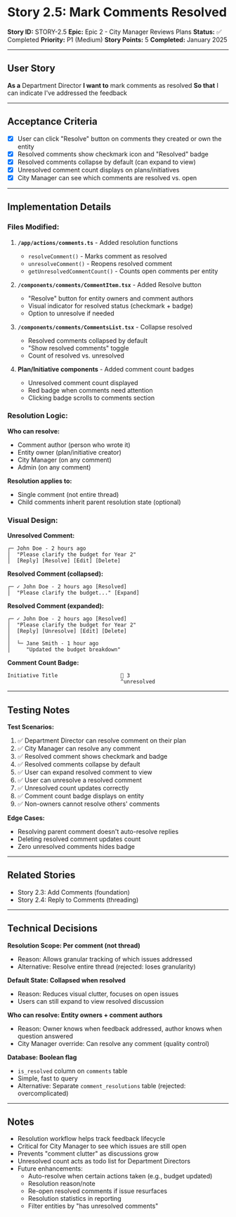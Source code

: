 # Story 2.5: Mark Comments Resolved

**Story ID:** STORY-2.5
**Epic:** Epic 2 - City Manager Reviews Plans
**Status:** ✅ Completed
**Priority:** P1 (Medium)
**Story Points:** 5
**Completed:** January 2025

---

## User Story

**As a** Department Director
**I want to** mark comments as resolved
**So that** I can indicate I've addressed the feedback

---

## Acceptance Criteria

- [x] User can click "Resolve" button on comments they created or own the entity
- [x] Resolved comments show checkmark icon and "Resolved" badge
- [x] Resolved comments collapse by default (can expand to view)
- [x] Unresolved comment count displays on plans/initiatives
- [x] City Manager can see which comments are resolved vs. open

---

## Implementation Details

### Files Modified:

1. **`/app/actions/comments.ts`** - Added resolution functions
   - `resolveComment()` - Marks comment as resolved
   - `unresolveComment()` - Reopens resolved comment
   - `getUnresolvedCommentCount()` - Counts open comments per entity

2. **`/components/comments/CommentItem.tsx`** - Added Resolve button
   - "Resolve" button for entity owners and comment authors
   - Visual indicator for resolved status (checkmark + badge)
   - Option to unresolve if needed

3. **`/components/comments/CommentsList.tsx`** - Collapse resolved
   - Resolved comments collapsed by default
   - "Show resolved comments" toggle
   - Count of resolved vs. unresolved

4. **Plan/Initiative components** - Added comment count badges
   - Unresolved comment count displayed
   - Red badge when comments need attention
   - Clicking badge scrolls to comments section

### Resolution Logic:

**Who can resolve:**
- Comment author (person who wrote it)
- Entity owner (plan/initiative creator)
- City Manager (on any comment)
- Admin (on any comment)

**Resolution applies to:**
- Single comment (not entire thread)
- Child comments inherit parent resolution state (optional)

### Visual Design:

**Unresolved Comment:**
```
┌─ John Doe - 2 hours ago
│  "Please clarify the budget for Year 2"
│  [Reply] [Resolve] [Edit] [Delete]
```

**Resolved Comment (collapsed):**
```
┌─ ✓ John Doe - 2 hours ago [Resolved]
│  "Please clarify the budget..." [Expand]
```

**Resolved Comment (expanded):**
```
┌─ ✓ John Doe - 2 hours ago [Resolved]
│  "Please clarify the budget for Year 2"
│  [Reply] [Unresolve] [Edit] [Delete]
│
│  └─ Jane Smith - 1 hour ago
│     "Updated the budget breakdown"
```

**Comment Count Badge:**
```
Initiative Title                    💬 3
                                    ^unresolved
```

---

## Testing Notes

**Test Scenarios:**
1. ✅ Department Director can resolve comment on their plan
2. ✅ City Manager can resolve any comment
3. ✅ Resolved comment shows checkmark and badge
4. ✅ Resolved comments collapse by default
5. ✅ User can expand resolved comment to view
6. ✅ User can unresolve a resolved comment
7. ✅ Unresolved count updates correctly
8. ✅ Comment count badge displays on entity
9. ✅ Non-owners cannot resolve others' comments

**Edge Cases:**
- Resolving parent comment doesn't auto-resolve replies
- Deleting resolved comment updates count
- Zero unresolved comments hides badge

---

## Related Stories

- Story 2.3: Add Comments (foundation)
- Story 2.4: Reply to Comments (threading)

---

## Technical Decisions

**Resolution Scope: Per comment (not thread)**
- Reason: Allows granular tracking of which issues addressed
- Alternative: Resolve entire thread (rejected: loses granularity)

**Default State: Collapsed when resolved**
- Reason: Reduces visual clutter, focuses on open issues
- Users can still expand to view resolved discussion

**Who can resolve: Entity owners + comment authors**
- Reason: Owner knows when feedback addressed, author knows when question answered
- City Manager override: Can resolve any comment (quality control)

**Database: Boolean flag**
- `is_resolved` column on `comments` table
- Simple, fast to query
- Alternative: Separate `comment_resolutions` table (rejected: overcomplicated)

---

## Notes

- Resolution workflow helps track feedback lifecycle
- Critical for City Manager to see which issues are still open
- Prevents "comment clutter" as discussions grow
- Unresolved count acts as todo list for Department Directors
- Future enhancements:
  - Auto-resolve when certain actions taken (e.g., budget updated)
  - Resolution reason/note
  - Re-open resolved comments if issue resurfaces
  - Resolution statistics in reporting
  - Filter entities by "has unresolved comments"

